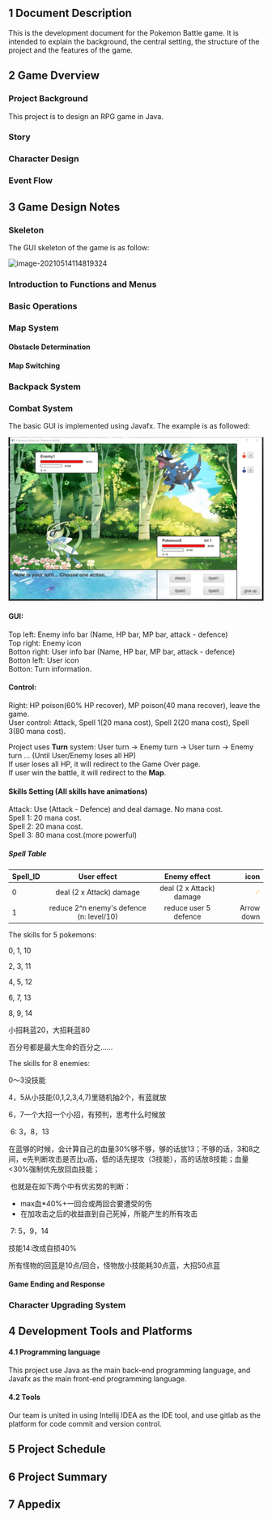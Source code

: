 ## 1 Document Description

This is the development document for the Pokemon Battle game. It is intended to explain the background, the central setting, the structure of the project and the features of the game.



## 2 Game Dverview

### Project Background

This project is to design an RPG game in Java.

### Story

### Character Design

### Event Flow



## 3 Game Design Notes

### Skeleton

The GUI skeleton of the game is as follow:

![image-20210514114819324](https://cdn.jsdelivr.net/gh/kath-t/picgo/image-20210514114819324.png)



### Introduction to Functions and Menus

### Basic Operations

### Map System

#### Obstacle Determination

#### Map Switching

### Backpack System

### Combat System

The basic GUI is implemented using Javafx. The example is as followed:

<img src="Pokemon_Battle/src/Pics/demo/battle.png" width="800">

#### GUI: 
Top left: Enemy info bar (Name, HP bar, MP bar, attack - defence)  
Top right: Enemy icon  
Botton right: User info bar (Name, HP bar, MP bar, attack - defence)  
Botton left: User icon  
Botton: Turn information.

#### Control: 
Right: HP poison(60% HP recover), MP poison(40 mana recover), leave the game.  
User control: Attack, Spell 1(20 mana cost), Spell 2(20 mana cost), Spell 3(80 mana cost).  

Project uses **Turn** system: User turn -> Enemy turn -> User turn -> Enemy turn ... (Until User/Enemy loses all HP)  
If user loses all HP, it will redirect to the Game Over page.  
If user win the battle, it will redirect to the **Map**.  


#### Skills Setting (All skills have animations)
Attack: Use (Attack - Defence) and deal damage. No mana cost.  
Spell 1: 20 mana cost.  
Spell 2: 20 mana cost.  
Spell 3: 80 mana cost.(more powerful)

##### Spell Table
Spell_ID|User effect|Enemy effect|icon
---|:--:|:--:|---:
0|deal (2 x Attack) damage|deal (2 x Attack) damage|<img src="Pokemon_Battle/src/Pics/Spell/thunder.png" width="10">
1|reduce 2^n enemy's defence  (n: level/10)|reduce user 5 defence|Arrow down


The skills for 5 pokemons:

0, 1, 10

2, 3, 11

4, 5, 12

6, 7, 13

8, 9, 14

小招耗蓝20，大招耗蓝80

百分号都是最大生命的百分之……



The skills for 8 enemies:

0～3没技能

4，5从小技能(0,1,2,3,4,7)里随机抽2个，有蓝就放

6，7一个大招一个小招，有预判，思考什么时候放

​	6: 3，8，13

​		在蓝够的时候，会计算自己的血量30%够不够，够的话放13；不够的话，3和8之间，e先判断攻击是否比u高，低的话先提攻（3技能），高的话放8技能；血量<30%强制优先放回血技能；

​		也就是在如下两个中有优劣势的判断：

- max血*40%+一回合或两回合要遭受的伤
- 在加攻击之后的收益直到自己死掉，所能产生的所有攻击

​	7: 5，9，14

技能14:改成自损40%

所有怪物的回蓝是10点/回合，怪物放小技能耗30点蓝，大招50点蓝



#### Game Ending and Response

### Character Upgrading System



## 4 Development Tools and Platforms

#### 4.1 Programming language

This project use Java as the main back-end programming language, and Javafx as the main front-end programming language.

#### 4.2 Tools

Our team is united in using Intellij IDEA as the IDE tool, and use gitlab as the platform for code commit and version control.

## 5 Project Schedule



## 6 Project Summary



## 7 Appedix

